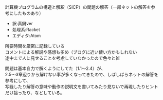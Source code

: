 計算機プログラムの構造と解釈（SICP）の問題の解答（一部ネットの解答を参考にしたものあり）  

* 訳:真鍋ver
* 処理系:Racket
* エディタ:Atom

所要時間を厳密に記録している  
コメントによる解説や感想も多め（ブログに近い使い方かもしれない  
途中まで人に見せることを考慮していなかったので色々と雑  

問題は基本自力で解くようにしてた（1.1〜2.4）が、  
2.5〜3章辺りから解けない事が多くなってきたので、しばしばらネットの解答を参考にして、  
写経したり解答の意味や動作の説明文を書いてみたり見ないで再現したりヒントだけ拾ったり、などしている。
